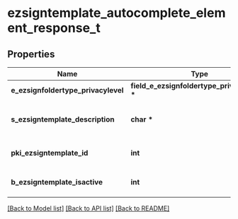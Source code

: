 # ezsigntemplate_autocomplete_element_response_t

## Properties
Name | Type | Description | Notes
------------ | ------------- | ------------- | -------------
**e_ezsignfoldertype_privacylevel** | **field_e_ezsignfoldertype_privacylevel_t \*** |  | 
**s_ezsigntemplate_description** | **char \*** | The description of the Ezsigntemplate | 
**pki_ezsigntemplate_id** | **int** | The unique ID of the Ezsigntemplate | 
**b_ezsigntemplate_isactive** | **int** | Whether the Ezsigntemplate is active or not | 

[[Back to Model list]](../README.md#documentation-for-models) [[Back to API list]](../README.md#documentation-for-api-endpoints) [[Back to README]](../README.md)


